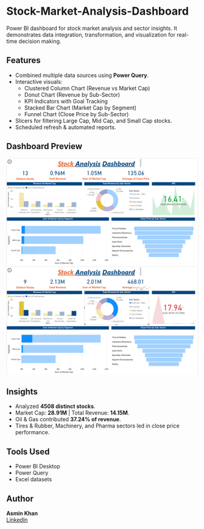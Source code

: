 # Stock-Market-Analysis-Dashboard
Power BI dashboard for stock market analysis and sector insights.
It demonstrates data integration, transformation, and visualization for real-time decision making.

## Features
- Combined multiple data sources using **Power Query**.  
- Interactive visuals:
  - Clustered Column Chart (Revenue vs Market Cap)  
  - Donut Chart (Revenue by Sub-Sector)  
  - KPI Indicators with Goal Tracking  
  - Stacked Bar Chart (Market Cap by Segment)  
  - Funnel Chart (Close Price by Sub-Sector)  
- Slicers for filtering Large Cap, Mid Cap, and Small Cap stocks.  
- Scheduled refresh & automated reports.  


## Dashboard Preview
![Page 1](screenshot1.png)  
![Page 2](screenshot2.png)

## Insights
- Analyzed **4508 distinct stocks**.  
- Market Cap: **28.91M** | Total Revenue: **14.15M**.  
- Oil & Gas contributed **37.24% of revenue**.  
- Tires & Rubber, Machinery, and Pharma sectors led in close price performance.  

## Tools Used
- Power BI Desktop  
- Power Query  
- Excel datasets  

## Author
**Asmin Khan**  
[LinkedIn](https://www.linkedin.com/in/asmin-khan-5a7bb732b) 
